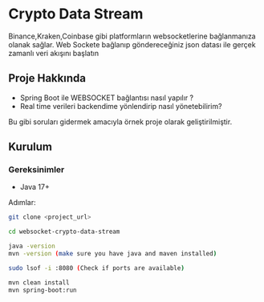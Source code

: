 # Crypto Data Stream

Binance,Kraken,Coinbase gibi platformların websocketlerine bağlanmanıza olanak sağlar.
Web Sockete bağlanıp göndereceğiniz json datası ile gerçek zamanlı veri akışını başlatın

## Proje Hakkında
- Spring Boot ile WEBSOCKET bağlantısı nasıl yapılır ? 
- Real time verileri backendime yönlendirip nasıl yönetebilirim?

   
Bu gibi soruları gidermek amacıyla örnek proje olarak geliştirilmiştir.

## Kurulum


### Gereksinimler

* Java 17+

Adımlar:
   ```bash
   git clone <project_url>
   
   cd websocket-crypto-data-stream
   
   java -version 
   mvn -version (make sure you have java and maven installed) 
   
   sudo lsof -i :8080 (Check if ports are available)
   
   mvn clean install
   mvn spring-boot:run
   
   